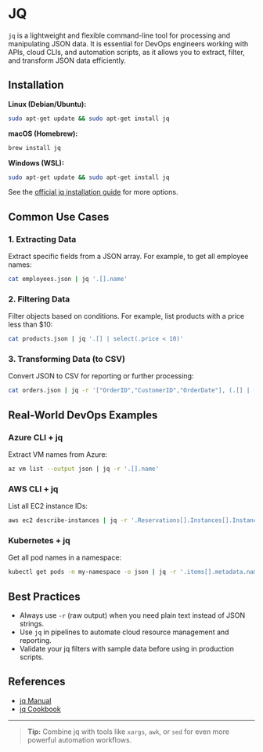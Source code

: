 # JQ

`jq` is a lightweight and flexible command-line tool for processing and manipulating JSON data. It is essential for DevOps engineers working with APIs, cloud CLIs, and automation scripts, as it allows you to extract, filter, and transform JSON data efficiently.

## Installation

**Linux (Debian/Ubuntu):**

```sh
sudo apt-get update && sudo apt-get install jq
```

**macOS (Homebrew):**

```sh
brew install jq
```

**Windows (WSL):**

```sh
sudo apt-get update && sudo apt-get install jq
```

See the [official jq installation guide](https://stedolan.github.io/jq/download/) for more options.

## Common Use Cases

### 1. Extracting Data

Extract specific fields from a JSON array. For example, to get all employee names:

```sh
cat employees.json | jq '.[].name'
```

### 2. Filtering Data

Filter objects based on conditions. For example, list products with a price less than $10:

```sh
cat products.json | jq '.[] | select(.price < 10)'
```

### 3. Transforming Data (to CSV)

Convert JSON to CSV for reporting or further processing:

```sh
cat orders.json | jq -r '["OrderID","CustomerID","OrderDate"], (.[] | [.OrderID,.CustomerID,.OrderDate]) | @csv'
```

## Real-World DevOps Examples

### Azure CLI + jq

Extract VM names from Azure:

```sh
az vm list --output json | jq -r '.[].name'
```

### AWS CLI + jq

List all EC2 instance IDs:

```sh
aws ec2 describe-instances | jq -r '.Reservations[].Instances[].InstanceId'
```

### Kubernetes + jq

Get all pod names in a namespace:

```sh
kubectl get pods -n my-namespace -o json | jq -r '.items[].metadata.name'
```

## Best Practices

- Always use `-r` (raw output) when you need plain text instead of JSON strings.
- Use `jq` in pipelines to automate cloud resource management and reporting.
- Validate your jq filters with sample data before using in production scripts.

## References

- [jq Manual](https://stedolan.github.io/jq/manual/)
- [jq Cookbook](https://github.com/stedolan/jq/wiki/Cookbook)

---

> **Tip:** Combine jq with tools like `xargs`, `awk`, or `sed` for even more powerful automation workflows.
